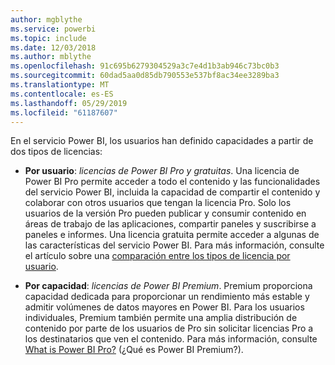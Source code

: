 ```yaml
---
author: mgblythe
ms.service: powerbi
ms.topic: include
ms.date: 12/03/2018
ms.author: mblythe
ms.openlocfilehash: 91c695b6279304529a3c7e4d1b3ab946c73bc0b3
ms.sourcegitcommit: 60dad5aa0d85db790553e537bf8ac34ee3289ba3
ms.translationtype: MT
ms.contentlocale: es-ES
ms.lasthandoff: 05/29/2019
ms.locfileid: "61187607"
---
```

En el servicio Power BI, los usuarios han definido capacidades a partir de dos tipos de licencias:

* **Por usuario**: *licencias de Power BI Pro y gratuitas*. Una licencia de Power BI Pro permite acceder a todo el contenido y las funcionalidades del servicio Power BI, incluida la capacidad de compartir el contenido y colaborar con otros usuarios que tengan la licencia Pro. Solo los usuarios de la versión Pro pueden publicar y consumir contenido en áreas de trabajo de las aplicaciones, compartir paneles y suscribirse a paneles e informes. Una licencia gratuita permite acceder a algunas de las características del servicio Power BI. Para más información, consulte el artículo sobre una [comparación entre los tipos de licencia por usuario](../service-features-license-type.md#per-user-license-type-comparison).

* **Por capacidad**: *licencias de Power BI Premium*. Premium proporciona capacidad dedicada para proporcionar un rendimiento más estable y admitir volúmenes de datos mayores en Power BI. Para los usuarios individuales, Premium también permite una amplia distribución de contenido por parte de los usuarios de Pro sin solicitar licencias Pro a los destinatarios que ven el contenido. Para más información, consulte [What is Power BI Pro?](../service-premium-what-is.md) (¿Qué es Power BI Premium?).